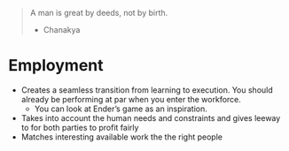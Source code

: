 > A man is great by deeds, not by birth.
> - Chanakya

# Employment

- Creates a seamless transition from learning to execution. You should already be performing at par when you enter the workforce.
	- You can look at Ender’s game as an inspiration.
- Takes into account the human needs and constraints and gives leeway to for both parties to profit fairly
- Matches interesting available work the the right people
